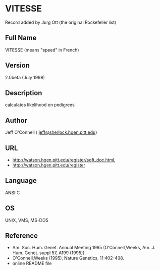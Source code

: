 # VITESSE
Record added by Jurg Ott (the original Rockefeller list)

## Full Name
VITESSE (means "speed" in French)

## Version
2.0beta (July 1998)

## Description
calculates likelihood on pedigrees

## Author
Jeff O'Connell ( jeff@sherlock.hgen.pitt.edu)

## URL
* http://watson.hgen.pitt.edu/register/soft_doc.html,
* http://watson.hgen.pitt.edu/register

## Language
ANSI C

## OS
UNIX, VMS, MS-DOS

## Reference
* Am. Soc. Hum. Genet. Annual Meeting 1995 (O'Connell,Weeks, Am. J. Hum. Genet. suppl 57, A199 (1995)).
* O'Connell,Weeks (1995), Nature Genetics, 11:402-408.
* online README file